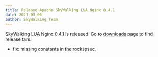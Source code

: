 ```yaml
---
title: Release Apache SkyWalking LUA Nginx 0.4.1
date: 2021-03-06
author: SkyWalking Team
---
```


SkyWalking LUA Nginx 0.4.1 is released. Go to [downloads](/downloads) page to find release tars.

- fix: missing constants in the rockspsec.
